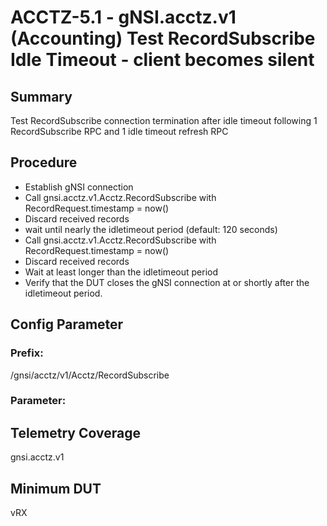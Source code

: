 # ACCTZ-5.1 - gNSI.acctz.v1 (Accounting) Test RecordSubscribe Idle Timeout - client becomes silent

## Summary
Test RecordSubscribe connection termination after idle timeout following 1 RecordSubscribe RPC and 1 idle timeout refresh RPC

## Procedure

- Establish gNSI connection
- Call gnsi.acctz.v1.Acctz.RecordSubscribe with RecordRequest.timestamp = now()
- Discard received records
- wait until nearly the idletimeout period (default: 120 seconds)
- Call gnsi.acctz.v1.Acctz.RecordSubscribe with RecordRequest.timestamp = now()
- Discard received records
- Wait at least longer than the idletimeout period
- Verify that the DUT closes the gNSI connection at or shortly after the idletimeout period.

## Config Parameter
### Prefix:
/gnsi/acctz/v1/Acctz/RecordSubscribe

### Parameter:

## Telemetry Coverage
gnsi.acctz.v1

## Minimum DUT
vRX
